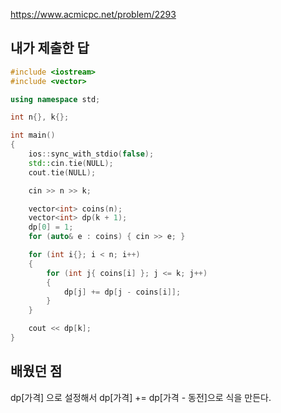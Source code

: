 https://www.acmicpc.net/problem/2293

내가 제출한 답
-----------
```cpp
#include <iostream>
#include <vector>

using namespace std;

int n{}, k{};

int main()
{
	ios::sync_with_stdio(false);
	std::cin.tie(NULL);
	cout.tie(NULL);

	cin >> n >> k;

	vector<int> coins(n);
	vector<int> dp(k + 1);
	dp[0] = 1;
	for (auto& e : coins) { cin >> e; }

	for (int i{}; i < n; i++)
	{
		for (int j{ coins[i] }; j <= k; j++)
		{
			dp[j] += dp[j - coins[i]];
		}
	}

	cout << dp[k];
}
```

배웠던 점
--------------

dp[가격] 으로 설정해서 dp[가격] += dp[가격 - 동전]으로 식을 만든다.
